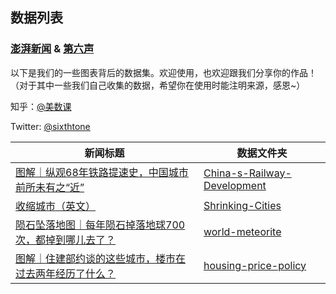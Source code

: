 ## 数据列表
### [澎湃新闻](http://www.thepaper.cn/list_25635) & [第六声](http://sixthtone.com/)

以下是我们的一些图表背后的数据集。欢迎使用，也欢迎跟我们分享你的作品！（对于其中一些我们自己收集的数据，希望你在使用时能注明来源，感恩~）

知乎：[@美数课](https://www.zhihu.com/people/mei-shu-ke/activities)

Twitter: [@sixthtone](https://twitter.com/SixthTone)

新闻标题 | 数据文件夹
---------|-------------
[图解｜纵观68年铁路提速史，中国城市前所未有之“近”](http://www.thepaper.cn/newsDetail_forward_1802134)|[China-s-Railway-Development](https://github.com/839-Studio/China-s-Railway-Development)
[收缩城市（英文）](http://interaction.sixthtone.com/feature/2018/shrinking-cities/index.html)|[Shrinking-Cities](https://github.com/839-Studio/Shrinking-Cities)
[陨石坠落地图｜每年陨石掉落地球700次，都掉到哪儿去了？](https://www.thepaper.cn/newsDetail_forward_2175730)|[world-meteorite](https://github.com/839-Studio/world-meteorite)
[图解｜住建部约谈的这些城市，楼市在过去两年经历了什么？](https://www.thepaper.cn/newsDetail_forward_2175230)|[housing-price-policy](https://github.com/839-Studio/housing-price-policy)
